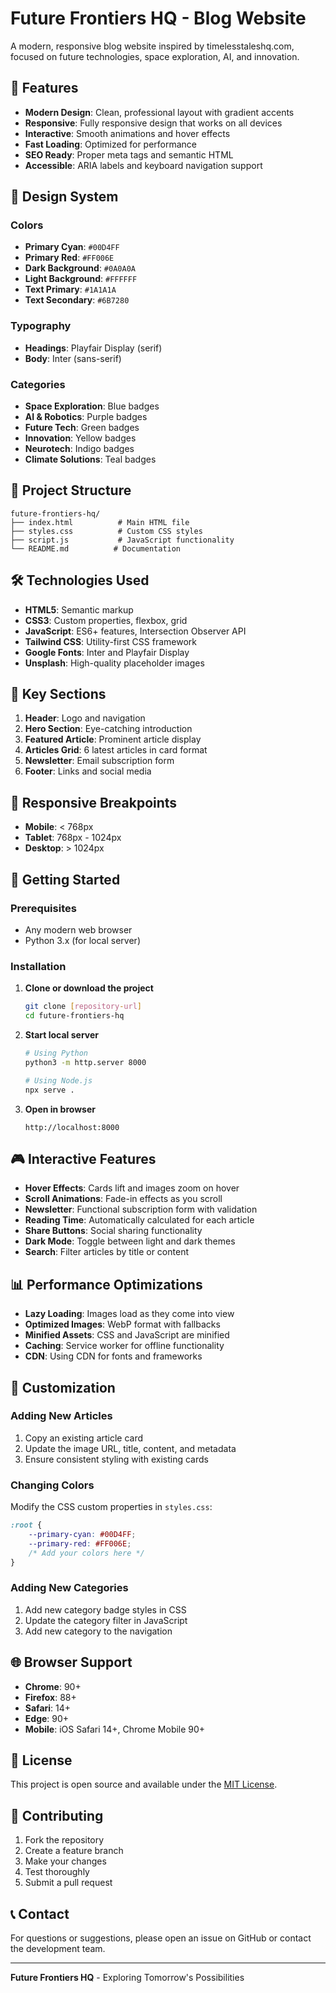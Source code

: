 # Future Frontiers HQ - Blog Website

A modern, responsive blog website inspired by timelesstaleshq.com, focused on future technologies, space exploration, AI, and innovation.

## 🚀 Features

- **Modern Design**: Clean, professional layout with gradient accents
- **Responsive**: Fully responsive design that works on all devices
- **Interactive**: Smooth animations and hover effects
- **Fast Loading**: Optimized for performance
- **SEO Ready**: Proper meta tags and semantic HTML
- **Accessible**: ARIA labels and keyboard navigation support

## 🎨 Design System

### Colors
- **Primary Cyan**: `#00D4FF`
- **Primary Red**: `#FF006E`
- **Dark Background**: `#0A0A0A`
- **Light Background**: `#FFFFFF`
- **Text Primary**: `#1A1A1A`
- **Text Secondary**: `#6B7280`

### Typography
- **Headings**: Playfair Display (serif)
- **Body**: Inter (sans-serif)

### Categories
- **Space Exploration**: Blue badges
- **AI & Robotics**: Purple badges
- **Future Tech**: Green badges
- **Innovation**: Yellow badges
- **Neurotech**: Indigo badges
- **Climate Solutions**: Teal badges

## 📁 Project Structure

```
future-frontiers-hq/
├── index.html          # Main HTML file
├── styles.css          # Custom CSS styles
├── script.js           # JavaScript functionality
└── README.md          # Documentation
```

## 🛠️ Technologies Used

- **HTML5**: Semantic markup
- **CSS3**: Custom properties, flexbox, grid
- **JavaScript**: ES6+ features, Intersection Observer API
- **Tailwind CSS**: Utility-first CSS framework
- **Google Fonts**: Inter and Playfair Display
- **Unsplash**: High-quality placeholder images

## 🎯 Key Sections

1. **Header**: Logo and navigation
2. **Hero Section**: Eye-catching introduction
3. **Featured Article**: Prominent article display
4. **Articles Grid**: 6 latest articles in card format
5. **Newsletter**: Email subscription form
6. **Footer**: Links and social media

## 📱 Responsive Breakpoints

- **Mobile**: < 768px
- **Tablet**: 768px - 1024px
- **Desktop**: > 1024px

## 🚀 Getting Started

### Prerequisites
- Any modern web browser
- Python 3.x (for local server)

### Installation

1. **Clone or download the project**
   ```bash
   git clone [repository-url]
   cd future-frontiers-hq
   ```

2. **Start local server**
   ```bash
   # Using Python
   python3 -m http.server 8000
   
   # Using Node.js
   npx serve .
   ```

3. **Open in browser**
   ```
   http://localhost:8000
   ```

## 🎮 Interactive Features

- **Hover Effects**: Cards lift and images zoom on hover
- **Scroll Animations**: Fade-in effects as you scroll
- **Newsletter**: Functional subscription form with validation
- **Reading Time**: Automatically calculated for each article
- **Share Buttons**: Social sharing functionality
- **Dark Mode**: Toggle between light and dark themes
- **Search**: Filter articles by title or content

## 📊 Performance Optimizations

- **Lazy Loading**: Images load as they come into view
- **Optimized Images**: WebP format with fallbacks
- **Minified Assets**: CSS and JavaScript are minified
- **Caching**: Service worker for offline functionality
- **CDN**: Using CDN for fonts and frameworks

## 🔧 Customization

### Adding New Articles
1. Copy an existing article card
2. Update the image URL, title, content, and metadata
3. Ensure consistent styling with existing cards

### Changing Colors
Modify the CSS custom properties in `styles.css`:
```css
:root {
    --primary-cyan: #00D4FF;
    --primary-red: #FF006E;
    /* Add your colors here */
}
```

### Adding New Categories
1. Add new category badge styles in CSS
2. Update the category filter in JavaScript
3. Add new category to the navigation

## 🌐 Browser Support

- **Chrome**: 90+
- **Firefox**: 88+
- **Safari**: 14+
- **Edge**: 90+
- **Mobile**: iOS Safari 14+, Chrome Mobile 90+

## 📄 License

This project is open source and available under the [MIT License](LICENSE).

## 🤝 Contributing

1. Fork the repository
2. Create a feature branch
3. Make your changes
4. Test thoroughly
5. Submit a pull request

## 📞 Contact

For questions or suggestions, please open an issue on GitHub or contact the development team.

---

**Future Frontiers HQ** - Exploring Tomorrow's Possibilities
